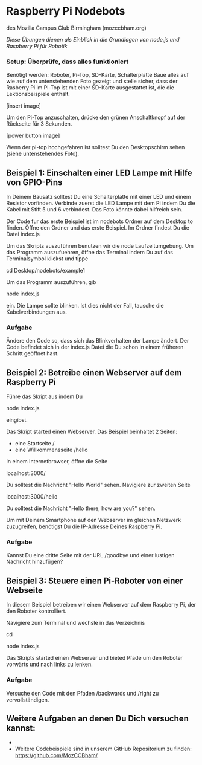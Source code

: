 # Raspberry Pi Nodebots

des Mozilla Campus Club Birmingham (mozccbham.org)

*Diese Übungen dienen als Einblick in die Grundlagen von node.js und Raspberry Pi für Robotik*

### Setup: Überprüfe, dass alles funktioniert

Benötigt werden: Roboter, Pi-Top, SD-Karte, Schalterplatte
Baue alles auf wie auf dem untenstehenden Foto gezeigt und stelle sicher, dass der Rasberry Pi im Pi-Top ist mit einer SD-Karte ausgestattet ist, die die Lektionsbeispiele enthält. 

[insert image]

Um den Pi-Top anzuschalten, drücke den grünen Anschaltknopf auf der Rückseite für 3 Sekunden.

[power button image]

Wenn der pi-top hochgefahren ist solltest Du den Desktopschirm sehen (siehe untenstehendes Foto). 

## Beispiel 1: Einschalten einer LED Lampe mit Hilfe von GPIO-Pins

In Deinem Bausatz solltest Du eine Schalterplatte mit einer LED und einem Resistor vorfinden. Verbinde zuerst die LED Lampe mit dem Pi indem Du die Kabel mit Stift 5 und 6 verbindest. Das Foto könnte dabei hilfreich sein. 

Der Code fur das erste Beispiel ist im nodebots Ordner auf dem Desktop to finden. Öffne den Ordner und das erste Beispiel. Im Ordner findest Du die Datei index.js

Um das Skripts auszuführen benutzen wir die node Laufzeitumgebung. Um das Programm auszufuehren, öffne das Terminal indem Du auf das Terminalsymbol klickst und tippe

cd Desktop/nodebots/example1

Um das Programm auszuführen, gib 

node index.js 

ein. Die Lampe sollte blinken. Ist dies nicht der Fall, tausche die Kabelverbindungen aus.

### Aufgabe

Ändere den Code so, dass sich das Blinkverhalten der Lampe ändert. Der Code befindet sich in der index.js Datei die Du schon in einem früheren Schritt geöffnet hast.  

## Beispiel 2: Betreibe einen Webserver auf dem Raspberry Pi

Führe das Skript aus indem Du

node index.js 

eingibst.

Das Skript started einen Webserver. Das Beispiel beinhaltet 2 Seiten:

- eine Startseite /
- eine Willkommensseite /hello

In einem Internetbrowser, öffne die Seite 

localhost:3000/

Du solltest die Nachricht "Hello World" sehen. Navigiere zur zweiten Seite

localhost:3000/hello

Du solltest die Nachricht "Hello there, how are you?" sehen.

Um mit Deinem Smartphone auf den Webserver im gleichen Netzwerk zuzugreifen, benötigst Du die IP-Adresse Deines Raspberry Pi.


### Aufgabe

Kannst Du eine dritte Seite mit der URL /goodbye und einer lustigen Nachricht hinzufügen?

## Beispiel 3: Steuere einen Pi-Roboter von einer Webseite

In diesem Beispiel betreiben wir einen Webserver auf dem Raspberry Pi, der den Roboter kontrolliert.

Navigiere zum Terminal und wechsle in das Verzeichnis

cd 

node index.js 

Das Skripts started einen Webserver und bieted Pfade um den Roboter vorwärts und nach links zu lenken.


### Aufgabe

Versuche den Code mit den Pfaden /backwards und /right zu vervollständigen.


## Weitere Aufgaben an denen Du Dich versuchen kannst:

* 
* Weitere Codebeispiele sind in unserem GitHub Repositorium zu finden: https://github.com/MozCCBham/


